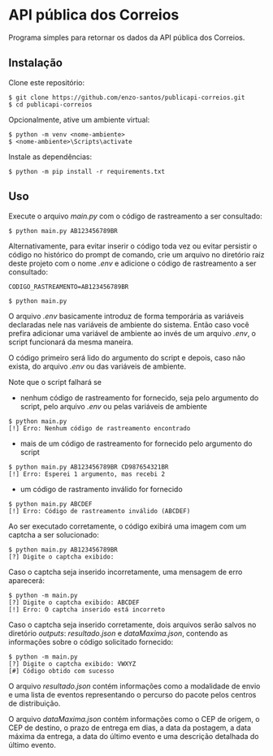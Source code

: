 # API pública dos Correios

Programa simples para retornar os dados da API pública dos Correios.

## Instalação

Clone este repositório:

```shell
$ git clone https://github.com/enzo-santos/publicapi-correios.git
$ cd publicapi-correios
```

Opcionalmente, ative um ambiente virtual:

```shell
$ python -m venv <nome-ambiente>
$ <nome-ambiente>\Scripts\activate
```

Instale as dependências:

```shell
$ python -m pip install -r requirements.txt
```

## Uso

Execute o arquivo *main.py* com o código de rastreamento a ser consultado:

```shell
$ python main.py AB123456789BR
```

Alternativamente, para evitar inserir o código toda vez ou evitar persistir o código no histórico
do prompt de comando, crie um arquivo no diretório raiz deste projeto com o nome *.env* e adicione
o código de rastreamento a ser consultado:

```dotenv
CODIGO_RASTREAMENTO=AB123456789BR
```

```shell
$ python main.py
```

O arquivo *.env* basicamente introduz de forma temporária as variáveis declaradas nele nas 
variáveis de ambiente do sistema. Então caso você prefira adicionar uma variável de ambiente
ao invés de um arquivo *.env*, o script funcionará da mesma maneira.

O código primeiro será lido do argumento do script e depois, caso não exista, do arquivo *.env*
ou das variáveis de ambiente.

Note que o script falhará se

- nenhum código de rastreamento for fornecido, seja pelo argumento do script, pelo arquivo *.env* ou
pelas variáveis de ambiente

```shell
$ python main.py
[!] Erro: Nenhum código de rastreamento encontrado
```

- mais de um código de rastreamento for fornecido pelo argumento do script

```shell
$ python main.py AB123456789BR CD987654321BR
[!] Erro: Esperei 1 argumento, mas recebi 2
```

- um código de rastramento inválido for fornecido

```shell
$ python main.py ABCDEF
[!] Erro: Código de rastreamento inválido (ABCDEF)
```

Ao ser executado corretamente, o código exibirá uma imagem com um captcha a ser solucionado:

```shell
$ python main.py AB123456789BR
[?] Digite o captcha exibido:
```

Caso o captcha seja inserido incorretamente, uma mensagem de erro aparecerá:

```shell
$ python -m main.py
[?] Digite o captcha exibido: ABCDEF
[!] Erro: O captcha inserido está incorreto
```

Caso o captcha seja inserido corretamente, dois arquivos serão salvos no diretório *outputs*:
*resultado.json* e *dataMaxima.json*, contendo as informações sobre o código solicitado fornecido:

```shell
$ python -m main.py
[?] Digite o captcha exibido: VWXYZ
[#] Código obtido com sucesso
```

O arquivo *resultado.json* contém informações como a modalidade de envio e uma lista de eventos
representando o percurso do pacote pelos centros de distribuição.

O arquivo *dataMaxima.json* contém informações como o CEP de origem, o CEP de destino,
o prazo de entrega em dias, a data da postagem, a data máxima da entrega, a data do último
evento e uma descrição detalhada do último evento.
